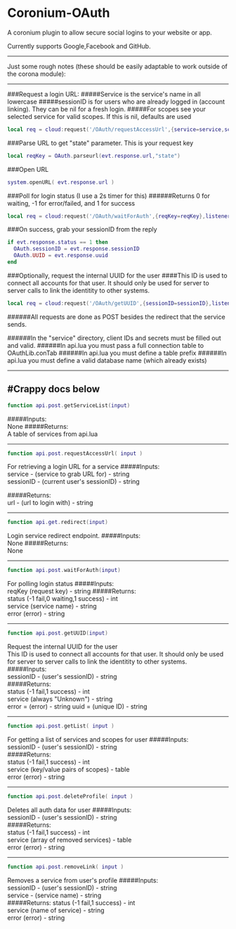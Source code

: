 # Coronium-OAuth


A coronium plugin to allow secure social logins to your website or app.


Currently supports Google,Facebook and GitHub.

---

Just some rough notes (these should be easily adaptable to work outside of the corona module):

---

###Request a login URL:
#####Service is the service's name in all lowercase
#####sessionID is for users who are already logged in (account linking). They can be nil for a fresh login.
#####For scopes see your selected service for valid scopes. If this is nil, defaults are used
```lua
local req = cloud:request('/OAuth/requestAccessUrl',{service=service,scopes=scopes,sessionID=OAuth.sessionID},listener)
```

###Parse URL to get "state" parameter. This is your request key
```lua
local reqKey = OAuth.parseurl(evt.response.url,"state")
```

###Open URL
```lua
system.openURL( evt.response.url ) 
```
###Poll for login status (I use a 2s timer for this)
######Returns 0 for waiting, -1 for error/failed, and 1 for success
```lua
local req = cloud:request('/OAuth/waitForAuth',{reqKey=reqKey},listener)
```
###On success, grab your sessionID from the reply
```lua
if evt.response.status == 1 then
  OAuth.sessionID = evt.response.sessionID
  OAuth.UUID = evt.response.uuid
end
```
###Optionally, request the internal UUID for the user
####This ID is used to connect all accounts for that user. It should only be used for server to server calls to link the identitity to other systems.
```lua
local req = cloud:request('/OAuth/getUUID',{sessionID=sessionID},listener)
```

######All requests are done as POST besides the redirect that the service sends.

######In the "service" directory, client IDs and secrets must be filled out and valid.
######In api.lua you must pass a full connection table to OAuthLib.conTab
######In api.lua you must define a table prefix
######In api.lua you must define a valid database name (which already exists)

---
#Crappy docs below
---

```lua
function api.post.getServiceList(input)
```
#####Inputs:   
None
#####Returns:   
A table of services from api.lua

---
```lua
function api.post.requestAccessUrl( input )
```
For retrieving a login URL for a service
#####Inputs:   
service - (service to grab URL for) - string  
sessionID - (current user's sessionID) - string  

#####Returns:   
url - (url to login with) - string  

---
```lua
function api.get.redirect(input)
```
Login service redirect endpoint.
#####Inputs:   
None
#####Returns:   
None

---
```lua
function api.post.waitForAuth(input)
```
For polling login status
#####Inputs:  
reqKey (request key) - string
#####Returns:  
status (-1 fail,0 waiting,1 success) - int  
service (service name) - string  
error (error) - string  

---
```lua
function api.post.getUUID(input)
```
Request the internal UUID for the user   
This ID is used to connect all accounts for that user. It should only be used for server to server calls to link the identitity to other systems.   
#####Inputs:  
sessionID - (user's sessionID) - string  
#####Returns:  
status (-1 fail,1 success) - int  
service (always "Unknown") - string  
error = (error) - string
uuid = (unique ID) - string

---
```lua
function api.post.getList( input )
```
For getting a list of services and scopes for user
#####Inputs:  
sessionID - (user's sessionID) - string  
#####Returns:  
status (-1 fail,1 success) - int  
service (key/value pairs of scopes) - table  
error (error) - string  

---
```lua
function api.post.deleteProfile( input )
```
Deletes all auth data for user
#####Inputs:  
sessionID - (user's sessionID) - string  
#####Returns:  
status (-1 fail,1 success) - int  
service (array of removed services) - table  
error (error) - string

---
```lua
function api.post.removeLink( input )
```
Removes a service from user's profile
#####Inputs:  
sessionID - (user's sessionID) - string  
service - (service name) - string  
#####Returns:
status (-1 fail,1 success) - int  
service (name of service) - string  
error (error) - string  

